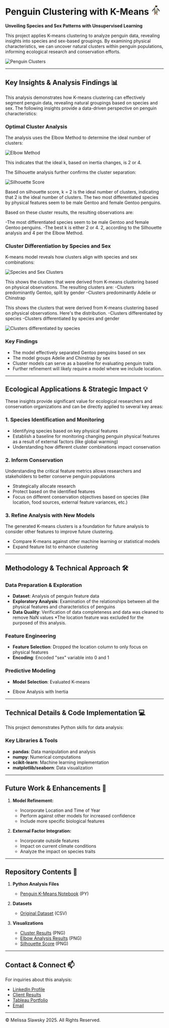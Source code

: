 # Penguin Clustering with K-Means <img src="penguin.png" alt="Penguin" width="30" height="30">

**Unveiling Species and Sex Patterns with Unsupervised Learning**

This project applies K-means clustering to analyze penguin data, revealing insights into species and sex-based groupings. By examining physical characteristics, we can uncover natural clusters within penguin populations, informing ecological research and conservation efforts.

![Penguin Clusters](https://pplx-res.cloudinary.com/image/upload/v1741151552/user_uploads/XwFMQhPuGZaBTJE/species-sex-clusters.jpg)

---

## Key Insights & Analysis Findings 📊

This analysis demonstrates how K-means clustering can effectively segment penguin data, revealing natural groupings based on species and sex. The following insights provide a data-driven perspective on penguin characteristics:

### Optimal Cluster Analysis

The analysis uses the Elbow Method to determine the ideal number of clusters:

![Elbow Method](https://pplx-res.cloudinary.com/image/upload/v1741151552/user_uploads/kpnqqyRSqHRXDIS/inertia-values.jpg)

This indicates that the ideal k, based on inertia changes, is 2 or 4.

The Silhouette analysis further confirms the cluster separation:

![Silhouette Score](https://pplx-res.cloudinary.com/image/upload/v1741151552/user_uploads/eEfwjTARSKOwrna/silhouette-scores.jpg)

Based on silhouette score, k = 2 is the ideal number of clusters, indicating that 2 is the ideal number of clusters. The two most differentiated species by physical features seem to be male Gentoo and female Gentoo penguins.

Based on these cluster results, the resulting observations are:

-The most differentiated species seem to be male Gentoo and female Gentoo penguins.
-The best k is either 2 or 4. 2, according to the Silhouette analysis and 4 per the Elbow Method.

### Cluster Differentiation by Species and Sex

K-means model reveals how clusters align with species and sex combinations:

![Species and Sex Clusters](https://pplx-res.cloudinary.com/image/upload/v1741151552/user_uploads/XwFMQhPuGZaBTJE/species-sex-clusters.jpg)

This shows the clusters that were derived from K-means clustering based on physical observations. The resulting clusters are:
-Clusters predominantly Gentoo, split by gender
-Clusters predominantly Adelie or Chinstrap

This shows the clusters that were derived from K-means clustering based on physical observations. Here's the distribution.
-Clusters differentiated by species
-Clusters differentiated by species and gender

![Clusters differentiated by species](https://pplx-res.cloudinary.com/image/upload/v1741151552/user_uploads/ZRqRzmUUzKMyglv/species-cluster.jpg)

### Key Findings

* The model effectively separated Gentoo penguins based on sex
* The model groups Adelie and Chinstrap by sex
* Cluster models can serve as a baseline for evaluating penguin traits
* Further refinement will likely require a model where we include location.

---

## Ecological Applications & Strategic Impact 💡

These insights provide significant value for ecological researchers and conservation organizations and can be directly applied to several key areas:

### 1. Species Identification and Monitoring

* Identifying species based on key physical features
* Establish a baseline for monitoring changing penguin physical features as a result of external factors (like global warming)
* Understanding how different cluster combinations impact conservation

### 2. Inform Conservation

Understanding the critical feature metrics allows researchers and stakeholders to better conserve penguin populations

* Strategically allocate research
* Protect based on the identified features
* Focus on different conservation objectives based on species (like location, food sources, external feature variances, etc.)

### 3. Refine Analysis with New Models

The generated K-means clusters is a foundation for future analysis to consider other features to improve future clustering.

* Compare K-means against other machine learning or statistical models
* Expand feature list to enhance clustering

---

## Methodology & Technical Approach 🛠️

### Data Preparation & Exploration
- **Dataset**: Analysis of penguin feature data
- **Exploratory Analysis**: Examination of the relationships between all the physical features and characteristics of penguins
- **Data Quality**: Verification of data completeness and data was cleaned to remove NaN values
*The location feature was excluded for the purposed of this analysis.

### Feature Engineering
- **Feature Selection**: Dropped the location column to only focus on physical features
- **Encoding**: Encoded "sex" variable into 0 and 1

### Predictive Modeling
- **Model Selection**: Evaluated K-means
* Elbow Analysis with Inertia

---

## Technical Details & Code Implementation 💻

This project demonstrates Python skills for data analysis:


### Key Libraries & Tools
- **pandas**: Data manipulation and analysis
- **numpy**: Numerical computations
- **scikit-learn**: Machine learning implementation
- **matplotlib/seaborn**: Data visualization

---

## Future Work & Enhancements 🚀

1.  **Model Refinement:**
    * Incorporate Location and Time of Year
    * Perform against other models for increased confidence
    * Include more specific biological features

2.  **External Factor Integration:**

    * Incorporate outside features
    * Impact on current climate conditions
    * Analyze the impact on species traits

---

## Repository Contents 📁

1.  **Python Analysis Files**

    *   [Penguin K-Means Notebook](penguin-k-means.py) (PY)
2.  **Datasets**

    *   [Original Dataset](penguins.csv) (CSV)
3.  **Visualizations**

    *   [Cluster Results](cluster_plot.png) (PNG)
    *   [Elbow Analysis Results](elbow_method.png) (PNG)
    *   [Silhouette Score](silhouette_score.png) (PNG)

---

## Contact & Connect 📫

For inquiries about this analysis:
- [LinkedIn Profile](https://www.linkedin.com/in/melissaslawsky/)
- [Client Results](https://melissaslawsky.com/portfolio/)
- [Tableau Portfolio](https://public.tableau.com/app/profile/melissa.slawsky1925/vizzes)
- [Email](mailto:melissa@melissaslawsky.com)

---

© Melissa Slawsky 2025. All Rights Reserved.

